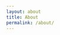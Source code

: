 ```yaml
---
layout: about
title: About
permalink: /about/
---
```


<!-- What I like to do:

- nerd out
- design
- tell stories
- blog
- learn new things (preferably on a daily basis)
- drink coffee
	
While learning about web development I quickly realized that I would need to practice new skills as I learned them. In short, I needed a project. Thanks to Jekyll and GitHub Pages, I was able to create Rookie Dev. As someone who is coming into web development from a writing background, I knew that applying practical skills to a creative project would help me not only learn but apply skills in a way that I would enjoy. My solution has been to create a blog where I can reflect on lessons I learn and hopefully help others as well. -->
	


	
